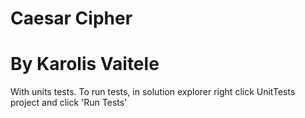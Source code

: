 # Caesar Cipher
# By Karolis Vaitele

With units tests.
To run tests, in solution explorer right click UnitTests project and click 'Run Tests'
